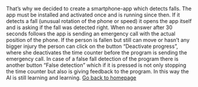 That’s why we decided to create a smartphone-app which detects falls. The app must be installed and activated once and is running since then. If it detects a fall (unusual rotation of the phone or speed) it opens the app itself and is asking if the fall was detected right. When no answer after 30 seconds follows the app is sending an emergency call with the actual position of the phone. If the person is fallen but still can move or hasn’t any bigger injury the person can click on the button “Deactivate progress”, where she deactivates the time counter before the program is sending the emergency call. In case of a false fall detection of the program there is another button “False detection” which if it is pressed is not only stopping the time counter but also is giving feedback to the program. In this way the AI is still learning and learning. 
[Go back to homepage](https://matheli.github.io/BWKI/.)
